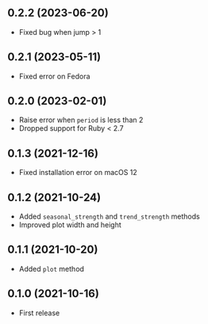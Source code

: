 ## 0.2.2 (2023-06-20)

- Fixed bug when jump > 1

## 0.2.1 (2023-05-11)

- Fixed error on Fedora

## 0.2.0 (2023-02-01)

- Raise error when `period` is less than 2
- Dropped support for Ruby < 2.7

## 0.1.3 (2021-12-16)

- Fixed installation error on macOS 12

## 0.1.2 (2021-10-24)

- Added `seasonal_strength` and `trend_strength` methods
- Improved plot width and height

## 0.1.1 (2021-10-20)

- Added `plot` method

## 0.1.0 (2021-10-16)

- First release
